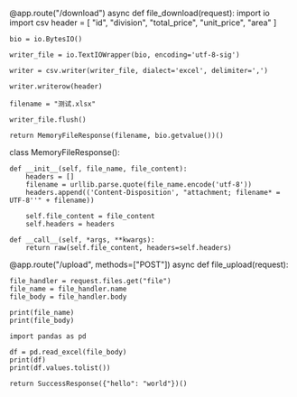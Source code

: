 @app.route("/download")
async def file_download(request):
    import io
    import csv
    header = [
        "id", "division", "total_price", "unit_price", "area"
    ]

    bio = io.BytesIO()

    writer_file = io.TextIOWrapper(bio, encoding='utf-8-sig')

    writer = csv.writer(writer_file, dialect='excel', delimiter=',')

    writer.writerow(header)

    filename = "测试.xlsx"

    writer_file.flush()

    return MemoryFileResponse(filename, bio.getvalue())()
    
 
class MemoryFileResponse():

    def __init__(self, file_name, file_content):
        headers = []
        filename = urllib.parse.quote(file_name.encode('utf-8'))
        headers.append(('Content-Disposition', "attachment; filename* = UTF-8''" + filename))

        self.file_content = file_content
        self.headers = headers

    def __call__(self, *args, **kwargs):
        return raw(self.file_content, headers=self.headers)
        
 
@app.route("/upload", methods=["POST"])
async def file_upload(request):

    file_handler = request.files.get("file")
    file_name = file_handler.name
    file_body = file_handler.body

    print(file_name)
    print(file_body)

    import pandas as pd

    df = pd.read_excel(file_body)
    print(df)
    print(df.values.tolist())

    return SuccessResponse({"hello": "world"})()
